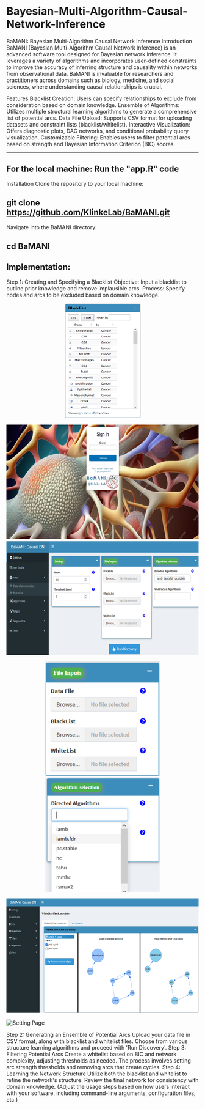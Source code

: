 # Bayesian-Multi-Algorithm-Causal-Network-Inference

BaMANI: Bayesian Multi-Algorithm Causal Network Inference
Introduction
BaMANI (Bayesian Multi-Algorithm Causal Network Inference) is an advanced software tool designed for Bayesian network inference. It leverages a variety of algorithms and incorporates user-defined constraints to improve the accuracy of inferring structure and causality within networks from observational data. BaMANI is invaluable for researchers and practitioners across domains such as biology, medicine, and social sciences, where understanding causal relationships is crucial.

Features
Blacklist Creation: Users can specify relationships to exclude from consideration based on domain knowledge.
Ensemble of Algorithms: Utilizes multiple structural learning algorithms to generate a comprehensive list of potential arcs.
Data File Upload: Supports CSV format for uploading datasets and constraint lists (blacklist/whitelist).
Interactive Visualization: Offers diagnostic plots, DAG networks, and conditional probability query visualization.
Customizable Filtering: Enables users to filter potential arcs based on strength and Bayesian Information Criterion (BIC) scores.

-------------------------------------------------
For the local machine: Run the "app.R" code
-------------------------------------------------
Installation
Clone the repository to your local machine:

git clone https://github.com/KlinkeLab/BaMANI.git
-------------------------------------------------
Navigate into the BaMANI directory:

cd BaMANI
-------------------------------------------------

Implementation: 
-------------------------------------------------

Step 1: Creating and Specifying a Blacklist
Objective: Input a blacklist to outline prior knowledge and remove implausible arcs.
Process: Specify nodes and arcs to be excluded based on domain knowledge.


<p align="center">
<img src="images/blacklist.png" alt="blacklist" title="blacklist Page" width="200" height="300">
</p>


<p align="center">
<img src="images/login.png" alt="Login Page" title="Log in Page" width="600" height="300">

<img src="images/Setting.png" alt="Setting Page" title="Setting Page" width="600" height="300">
</p>

<p align="center">
  <img src="images/file_upload.png" alt="Upload Data" width="300" height="300"/>
  <img src="images/choose_dir_alg.png" alt="Choose Directed Algorithms" width="300" height="300"/>
</p>

<p align="center">

<img src="images/acyclic.png" alt="Acyclicity" title="Acyclicity check before Final whitelist" width="600" height="300">
</p>

<img src="images/final_whitelist
.png" alt="Setting Page" title="final_whitelist
" width="600" height="300">
  


Step 2: Generating an Ensemble of Potential Arcs
Upload your data file in CSV format, along with blacklist and whitelist files.
Choose from various structure learning algorithms and proceed with 'Run Discovery'.
Step 3: Filtering Potential Arcs
Create a whitelist based on BIC and network complexity, adjusting thresholds as needed.
The process involves setting arc strength thresholds and removing arcs that create cycles.
Step 4: Learning the Network Structure
Utilize both the blacklist and whitelist to refine the network's structure.
Review the final network for consistency with domain knowledge.
(Adjust the usage steps based on how users interact with your software, including command-line arguments, configuration files, etc.)

